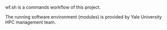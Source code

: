 wf.sh is a commands workflow of this project.

The running software environment (modules) is provided by Yale University HPC management team. 

